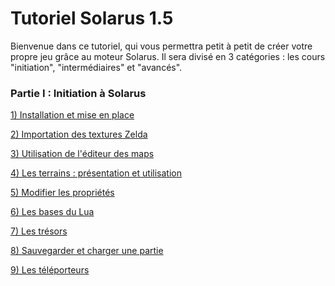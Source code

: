 # Tutoriel Solarus 1.5

Bienvenue dans ce tutoriel, qui vous permettra petit à petit de créer votre propre jeu grâce au moteur Solarus. Il sera divisé en 3 catégories : les cours "initiation", "intermédiaires" et "avancés".

### Partie I : Initiation à Solarus

[1) Installation et mise en place](001.getting_started/chapter.md)

[2) Importation des textures Zelda]()

[3) Utilisation de l'éditeur des maps]()

[4) Les terrains : présentation et utilisation]()

[5) Modifier les propriétés]()

[6) Les bases du Lua]()

[7) Les trésors]()

[8) Sauvegarder et charger une partie]()

[9) Les téléporteurs]()
